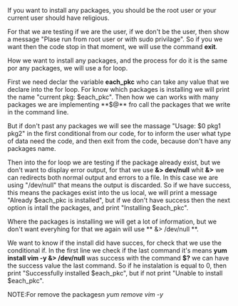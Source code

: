 
If you want to install any packages, you should be the root user or your current user should have religious. 

For that we are testing if we are the user, if we don't be the user, then show a message "Plase run from root user or with sudo privilage". So if you we want then 
the code stop in that moment, we will use the command **exit**. 

How we want to install any packages, and the process for do it is the same por any packages, we will use a for loop.

First we need declar the variable **each_pkc** who can take any value that we declare into the for loop. For know which
packages is installing we will print the name "current pkg: $each_pkc". Then how we can works with many packages
we are implementing **$@** fro call the packages that we write in the command line.

But if don't past any packages we will see the massage "Usage: $0 pkg1 pkg2" in the first conditional from our code, for to inform the user what type of data need the code, and then exit from the code, because don't have any packages name. 

Then into the for loop we are testing if the package already exist,  but we don't want to display error output, for that we use **&> dev/null** whit **&>**
we can redirects both normal output and errors to a file. In this case we are using "/dev/null" that means the output is discarded. 
So if we have success, this means the packages exist into the us local, we will print a message "Already $each_pkc is installed", but if we don't have success then the next option is intall the packages, and print "Installing $each_pkc".


Where the packages is installing we will get a lot of information, but we don't want everyhing for that we again will use ** &> /dev/null **.

We want to know if the install did have succes, for check that we use the conditional if. In the first line we check if the last command it's means **yum install vim -y &> /dev/null** was success with the command **$?** we can have the success value the last command. So if he instalation is equal to 0, then print "Successfully installed $each_pkc", but if not print "Unable to install $each_pkc".


 
NOTE:For remove the packagesn *yum remove vim -y*

